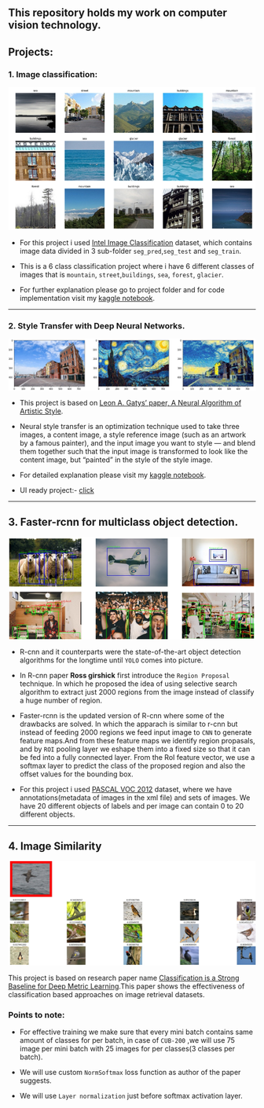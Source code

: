 ## This repository holds my work on computer vision technology.

## Projects:

### 1. Image classification:

![images](images/image_classification.jpg)

* For this project i used [Intel Image Classification](https://www.kaggle.com/puneet6060/intel-image-classification) dataset, which contains image data divided in 3 sub-folder `seg_pred`,`seg_test` and `seg_train`.

* This is a 6 class classification project where i have 6 different classes of images that is   `mountain`, `street`,`buildings`, `sea`, `forest`, `glacier`.

* For further explanation please go to project folder and for code implementation visit my [kaggle notebook](https://www.kaggle.com/billiemage/pytorch-use-pretrained-model).

---

### 2. Style Transfer with Deep Neural Networks.


![images](images/style_transfer.jpg)

* This project is based on [Leon A. Gatys’ paper, A Neural Algorithm of Artistic Style](https://arxiv.org/abs/1508.06576).

* Neural style transfer is an optimization technique used to take three images, a content image, a style reference image (such as an artwork by a famous painter), and the input image you want to style — and blend them together such that the input image is transformed to look like the content image, but “painted” in the style of the style image.

* For detailed explanation please visit my [kaggle notebook](https://www.kaggle.com/billiemage/style-transfer-with-deep-neural-networks).

* UI ready project:- [click](https://github.com/Justsubh01/StyleTransfer)

---

## 3. Faster-rcnn for multiclass object detection.

![image](images/object-detection.jpg)

* R-cnn and it counterparts were the state-of-the-art object detection algorithms for the longtime until `YOLO` comes into picture.

* In R-cnn paper **Ross girshick** first introduce the `Region Proposal` technique. In which he proposed the idea of using selective search algorithm to extract just 2000 regions from the image instead of classify a huge number of region.

* Faster-rcnn is the updated version of R-cnn where some of the drawbacks are solved. In which the apparach is  similar to r-cnn but instead of feeding 2000 regions we feed input image to  `CNN` to generate feature maps.And from these feature maps we identify region propasals, and by  `ROI` pooling layer we eshape them into a fixed size so that it can be fed into a fully connected layer.
From the RoI feature vector, we use a softmax layer to predict the class of the proposed region and also the offset values for the bounding box.

* For this project i used [PASCAL VOC 2012](https://www.kaggle.com/huanghanchina/pascal-voc-2012) dataset, where we have annotations(metadata of images in the xml file) and sets of images. We have 20 different objects of labels and per image can contain 0 to 20 different objects.

---

## 4. Image Similarity

![image](images/similarity.jpg)

This project is based on research paper name [Classification is a Strong Baseline for Deep Metric Learning](https://arxiv.org/abs/1811.12649?utm_source=feedburner&utm_medium=feed&utm_campaign=Feed%253A+arxiv%252FQSXk+%2528ExcitingAds%2521+cs+updates+on+arXiv.org%2529).This paper shows the effectiveness of classification based approaches on image retrieval datasets.

### **Points to note:**

* For effective training we make sure that every mini batch contains same amount of classes for per batch, in case of `CUB-200` ,we will use 75 image per mini batch with 25 images for per classes(3 classes per batch).

* We will use custom `NormSoftmax` loss function as author of the paper suggests.
* We will use `Layer normalization` just before softmax activation layer.

